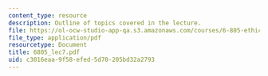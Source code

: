 ```yaml
---
content_type: resource
description: Outline of topics covered in the lecture.
file: https://ol-ocw-studio-app-qa.s3.amazonaws.com/courses/6-805-ethics-and-the-law-on-the-electronic-frontier-fall-2005/c3016eaa9f58efed5d70205bd32a2793_6805_lec7.pdf
file_type: application/pdf
resourcetype: Document
title: 6805_lec7.pdf
uid: c3016eaa-9f58-efed-5d70-205bd32a2793
---
```

